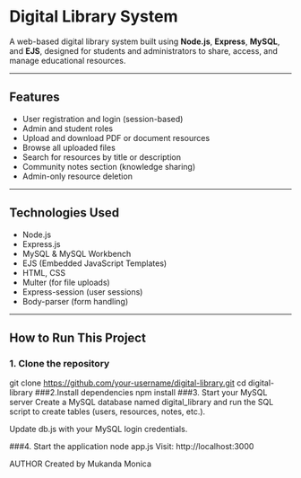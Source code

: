 # Digital Library System

A web-based digital library system built using **Node.js**, **Express**, **MySQL**, and **EJS**, designed for students and administrators to share, access, and manage educational resources.

---

## Features

- User registration and login (session-based)
- Admin and student roles
- Upload and download PDF or document resources
- Browse all uploaded files
- Search for resources by title or description
- Community notes section (knowledge sharing)
- Admin-only resource deletion

---

## Technologies Used

- Node.js
- Express.js
- MySQL & MySQL Workbench
- EJS (Embedded JavaScript Templates)
- HTML, CSS
- Multer (for file uploads)
- Express-session (user sessions)
- Body-parser (form handling)

---

## How to Run This Project 

### 1. Clone the repository

git clone https://github.com/your-username/digital-library.git
cd digital-library
###2.Install dependencies
npm install
###3. Start your MySQL server
Create a MySQL database named digital_library and run the SQL script to create tables (users, resources, notes, etc.).

Update db.js with your MySQL login credentials.

###4. Start the application
node app.js
Visit:
http://localhost:3000

AUTHOR
Created by Mukanda Monica
